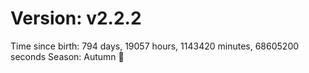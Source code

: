 # Version: v2.2.2
Time since birth: 794 days, 19057 hours, 1143420 minutes, 68605200 seconds
Season: Autumn 🍁
